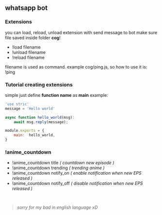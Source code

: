 
## whatsapp bot

### Extensions
you can load, reload, unload extension with send message to bot
make sure file saved inside folder <b>cog</b>!
- !load filename
- !unload filename
- !reload filename

filename is used as command. example cog/ping.js, so how to use it is: !ping
<br>

### Tutorial creating extensions
simple just define <b>function name</b> as <b>main</b>
example:
```javascript
'use stric'
message = 'Hello world'

async function hello_world(msg):
	await msg.reply(message);

module.exports = {
	main:  hello_world,
}
```

### !anime_countdown
- !anime_countdown title *( countdown new episode )*
- !anime_countdown trending *( trending anime )*
- !anime_countdown notify_on *( enable notification when new EPS released )*
- !anime_countdown notify_off *( disable notification when new EPS released )*
<br>

> *sorry for my bad in english language xD*